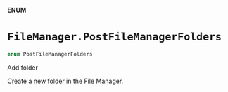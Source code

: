 **ENUM**

# `FileManager.PostFileManagerFolders`

```swift
enum PostFileManagerFolders
```

Add folder

Create a new folder in the File Manager.

